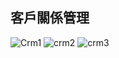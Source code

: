 ## 客戶關係管理
![Crm1](https://github.com/user-attachments/assets/e0d2fb71-4011-4727-acef-097294e5bd53)
![crm2](https://github.com/user-attachments/assets/ead981f3-7229-4c2d-b1b5-00daf86c10d2)
![crm3](https://github.com/user-attachments/assets/0914391c-85e2-47d8-a0e4-7fada2297bd5)
